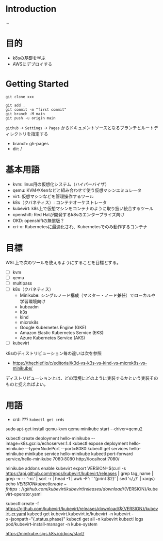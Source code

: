 # Introduction

...


# 目的

- k8sの基礎を学ぶ
- AWSにデプロイする

# Getting Started

``` shell
git clone xxx

git add .
git commit -m "first commit"
git branch -M main
git push -u origin main
```

`github` -> `Settings` -> `Pages` からドキュメントソースとなるブランチとルートディレクトリを指定する

- branch: gh-pages
- dir: /

# 基本用語

- kvm: linux用の仮想化システム（ハイパーバイザ）
- qemu: KVMやXenなどと組み合わせて使う仮想マシンエミュレータ
- virt: 仮想マシンなどを管理操作するツール
- k8s（クバネティス）: コンテナオーケストレータ
- kubevirt: k8s上で仮想マシンをコンテナのように取り扱い統合するツール
- openshift: Red Hatが開発するk8sのエンタープライズ向け
- OKD: openshiftの無償版？
- cri-o: Kubernetesに最適化され、Kubernetesでのみ動作するコンテナ

# 目標

WSL上で次のツールを使えるようにすることを目標とする。

- [ ] kvm
- [ ] qemu
- [ ] multipass
- [ ] k8s（クバネティス）
    - Minikube: シングルノード構成（マスター・ノード兼任）でローカルや学習環境向け
    - kubeadm
    - k3s
    - kind
    - microk8s
    - Google Kubernetes Engine (GKE)
    - Amazon Elastic Kubernetes Service (EKS)
    - Azure Kubernetes Service (AKS)
- [ ] kubevirt

k8sのディストリビューション毎の違いは次を参照

- https://thechief.io/c/editorial/k3d-vs-k3s-vs-kind-vs-microk8s-vs-minikube/

ディストリビューションとは、どの環境にどのように実装するかという実装そのものと捉えればよい。





# 用語

- crd: ??? `kubectl get crds`


sudo apt-get install qemu-kvm qemu
minikube start --driver=qemu2

kubectl create deployment hello-minikube --image=k8s.gcr.io/echoserver:1.4
kubectl expose deployment hello-minikube --type=NodePort --port=8080
kubectl get services hello-minikube
minikube service hello-minikube
kubectl port-forward service/hello-minikube 7080:8080
http://localhost:7080/


minikube addons enable kubevirt
export VERSION=$(curl -s https://api.github.com/repos/kubevirt/kubevirt/releases | grep tag_name | grep -v -- '-rc' | sort -r | head -1 | awk -F': ' '{print $2}' | sed 's/,//' | xargs)
echo $VERSION
kubectl create -f https://github.com/kubevirt/kubevirt/releases/download/${VERSION}/kubevirt-operator.yaml

kubectl create -f https://github.com/kubevirt/kubevirt/releases/download/${VERSION}/kubevirt-cr.yaml
kubectl get kubevirt.kubevirt.io/kubevirt -n kubevirt -o=jsonpath="{.status.phase}"
kubectl get all -n kubevirt
kubectl logs pod/kubevirt-install-manager -n kube-system

https://minikube.sigs.k8s.io/docs/start/


